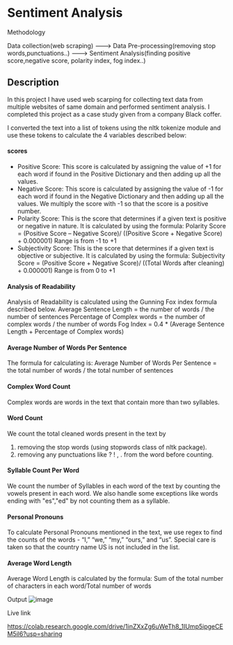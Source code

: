 # Sentiment Analysis
Methodology

Data collection(web scraping) ---> Data Pre-processing(removing stop words,punctuations..) ---> Sentiment Analysis(finding positive score,negative score, polarity index, fog index..)

## Description

In this project I have used web scarping for collecting text data from multiple websites of same domain and performed sentiment analysis. I completed
this project as a case study given from a company Black coffer. 

I converted the text into a list of tokens using the nltk tokenize module and use these tokens to calculate the 4 variables described below:
#### scores
* Positive Score: This score is calculated by assigning the value of +1 for each word if found in the Positive Dictionary and then adding up all the values.
* Negative Score: This score is calculated by assigning the value of -1 for each word if found in the Negative Dictionary and then adding up all the values. We multiply the score with -1 so that the score is a positive number.
* Polarity Score: This is the score that determines if a given text is positive or negative in nature. It is calculated by using the formula: 
  Polarity Score = (Positive Score – Negative Score)/ ((Positive Score + Negative Score) + 0.000001)
  Range is from -1 to +1
* Subjectivity Score: This is the score that determines if a given text is objective or subjective. It is calculated by using the formula: 
  Subjectivity Score = (Positive Score + Negative Score)/ ((Total Words after cleaning) + 0.000001)
  Range is from 0 to +1

#### Analysis of Readability
Analysis of Readability is calculated using the Gunning Fox index formula described below.
Average Sentence Length = the number of words / the number of sentences
Percentage of Complex words = the number of complex words / the number of words 
Fog Index = 0.4 * (Average Sentence Length + Percentage of Complex words)

#### Average Number of Words Per Sentence
The formula for calculating is:
Average Number of Words Per Sentence = the total number of words / the total number of sentences

#### Complex Word Count
Complex words are words in the text that contain more than two syllables.

#### Word Count
We count the total cleaned words present in the text by 
1.	removing the stop words (using stopwords class of nltk package).
2.	removing any punctuations like ? ! , . from the word before counting.

#### Syllable Count Per Word
We count the number of Syllables in each word of the text by counting the vowels present in each word. We also handle some exceptions like words ending with "es","ed" by not counting them as a syllable.

#### Personal Pronouns
To calculate Personal Pronouns mentioned in the text, we use regex to find the counts of the words - “I,” “we,” “my,” “ours,” and “us”. Special care is taken so that the country name US is not included in the list.

#### Average Word Length
Average Word Length is calculated by the formula:
Sum of the total number of characters in each word/Total number of words



Output
![image](https://user-images.githubusercontent.com/81084807/208061935-1057b3f5-f321-48fa-a7a2-0ed762511f3b.png)

Live link

https://colab.research.google.com/drive/1inZXxZg6uWeTh8_1IUmp5ipgeCEM5il6?usp=sharing



